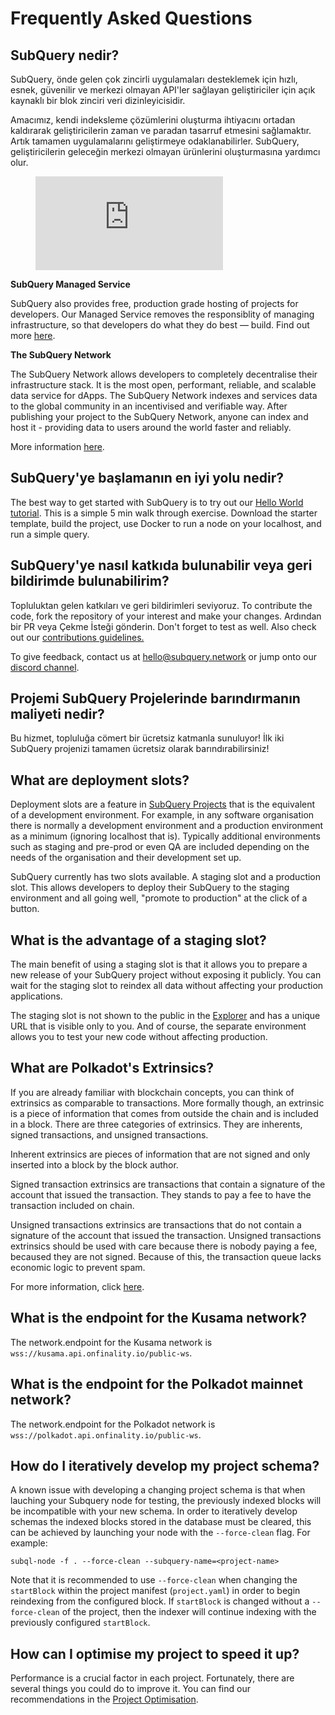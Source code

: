 # Frequently Asked Questions

## SubQuery nedir?

SubQuery, önde gelen çok zincirli uygulamaları desteklemek için hızlı, esnek, güvenilir ve merkezi olmayan API'ler sağlayan geliştiriciler için açık kaynaklı bir blok zinciri veri dizinleyicisidir.

Amacımız, kendi indeksleme çözümlerini oluşturma ihtiyacını ortadan kaldırarak geliştiricilerin zaman ve paradan tasarruf etmesini sağlamaktır. Artık tamamen uygulamalarını geliştirmeye odaklanabilirler. SubQuery, geliştiricilerin geleceğin merkezi olmayan ürünlerini oluşturmasına yardımcı olur.

<figure class="video_container">
<iframe src="https://www.youtube.com/embed/gCpVz_mkWdo" title="Introducing The SubQuery Network" frameborder="0" allow="accelerometer; autoplay; clipboard-write; encrypted-media; gyroscope; picture-in-picture" allowfullscree="true"></iframe>
</figure>

**SubQuery Managed Service**

SubQuery also provides free, production grade hosting of projects for developers. Our Managed Service removes the responsiblity of managing infrastructure, so that developers do what they do best — build. Find out more [here](/run_publish/publish.md).

**The SubQuery Network**

The SubQuery Network allows developers to completely decentralise their infrastructure stack. It is the most open, performant, reliable, and scalable data service for dApps. The SubQuery Network indexes and services data to the global community in an incentivised and verifiable way.  After publishing your project to the SubQuery Network, anyone can index and host it - providing data to users around the world faster and reliably.

More information [here](/subquery_network/introduction.md).

## SubQuery'ye başlamanın en iyi yolu nedir?

The best way to get started with SubQuery is to try out our [Hello World tutorial](/assets/pdf/Hello_World_Lab.pdf). This is a simple 5 min walk through exercise. Download the starter template, build the project, use Docker to run a node on your localhost, and run a simple query.

## SubQuery'ye nasıl katkıda bulunabilir veya geri bildirimde bulunabilirim?

Topluluktan gelen katkıları ve geri bildirimleri seviyoruz. To contribute the code, fork the repository of your interest and make your changes. Ardından bir PR veya Çekme İsteği gönderin. Don't forget to test as well. Also check out our <a href="http://localhost:8080/miscellaneous/contributing.html">contributions guidelines.</a>

To give feedback, contact us at hello@subquery.network or jump onto our [discord channel](https://discord.com/invite/78zg8aBSMG).

## Projemi SubQuery Projelerinde barındırmanın maliyeti nedir?

Bu hizmet, topluluğa cömert bir ücretsiz katmanla sunuluyor! İlk iki SubQuery projenizi tamamen ücretsiz olarak barındırabilirsiniz!

## What are deployment slots?

Deployment slots are a feature in [SubQuery Projects](https://project.subquery.network) that is the equivalent of a development environment. For example, in any software organisation there is normally a development environment and a production environment as a minimum (ignoring localhost that is). Typically additional environments such as staging and pre-prod or even QA are included depending on the needs of the organisation and their development set up.

SubQuery currently has two slots available. A staging slot and a production slot. This allows developers to deploy their SubQuery to the staging environment and all going well, "promote to production" at the click of a button.

## What is the advantage of a staging slot?

The main benefit of using a staging slot is that it allows you to prepare a new release of your SubQuery project without exposing it publicly. You can wait for the staging slot to reindex all data without affecting your production applications.

The staging slot is not shown to the public in the [Explorer](https://explorer.subquery.network/) and has a unique URL that is visible only to you. And of course, the separate environment allows you to test your new code without affecting production.

## What are Polkadot's Extrinsics?

If you are already familiar with blockchain concepts, you can think of extrinsics as comparable to transactions. More formally though, an extrinsic is a piece of information that comes from outside the chain and is included in a block. There are three categories of extrinsics. They are inherents, signed transactions, and unsigned transactions.

Inherent extrinsics are pieces of information that are not signed and only inserted into a block by the block author.

Signed transaction extrinsics are transactions that contain a signature of the account that issued the transaction. They stands to pay a fee to have the transaction included on chain.

Unsigned transactions extrinsics are transactions that do not contain a signature of the account that issued the transaction. Unsigned transactions extrinsics should be used with care because there is nobody paying a fee, becaused they are not signed. Because of this, the transaction queue lacks economic logic to prevent spam.

For more information, click [here](https://substrate.dev/docs/en/knowledgebase/learn-substrate/extrinsics).

## What is the endpoint for the Kusama network?

The network.endpoint for the Kusama network is `wss://kusama.api.onfinality.io/public-ws`.

## What is the endpoint for the Polkadot mainnet network?

The network.endpoint for the Polkadot network is `wss://polkadot.api.onfinality.io/public-ws`.

## How do I iteratively develop my project schema?

A known issue with developing a changing project schema is that when lauching your Subquery node for testing, the previously indexed blocks will be incompatible with your new schema. In order to iteratively develop schemas the indexed blocks stored in the database must be cleared, this can be achieved by launching your node with the `--force-clean` flag. For example:

```shell
subql-node -f . --force-clean --subquery-name=<project-name>
```

Note that it is recommended to use `--force-clean` when changing the `startBlock` within the project manifest (`project.yaml`) in order to begin reindexing from the configured block. If `startBlock` is changed without a `--force-clean` of the project, then the indexer will continue indexing with the previously configured `startBlock`.


## How can I optimise my project to speed it up?

Performance is a crucial factor in each project. Fortunately, there are several things you could do to improve it. You can find our recommendations in the [Project Optimisation](../build/optimisation.md). 